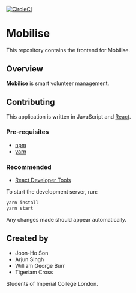 [![CircleCI](https://circleci.com/gh/sonjoonho/mobilise-frontend.svg?style=svg&circle-token=097ab8189c6835ed15a8fdeda074db0ef2f8cf5f)](https://circleci.com/gh/sonjoonho/mobilise-frontend)
# Mobilise

This repository contains the frontend for Mobilise.

## Overview

**Mobilise** is smart volunteer management.

## Contributing

This application is written in JavaScript and [React](https://reactjs.org/).

### Pre-requisites
- [npm](https://www.npmjs.com/)
- [yarn](https://yarnpkg.com/en/)

### Recommended
- [React Developer Tools](https://chrome.google.com/webstore/detail/react-developer-tools/fmkadmapgofadopljbjfkapdkoienihi?hl=en) 

To start the development server, run:

```bash
yarn install
yarn start
```

Any changes made should appear automatically.


## Created by
- Joon-Ho Son
- Arjun Singh
- William George Burr
- Tigeriam Cross

Students of Imperial College London.
